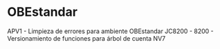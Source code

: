 # OBEstandar
APV1 - Limpieza de errores para ambiente OBEstandar
JC8200 - 8200 - Versionamiento de funciones para árbol de cuenta NV7
